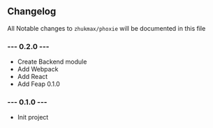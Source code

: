 ## Changelog

All Notable changes to `zhukmax/phoxie` will be documented in this file

### --- 0.2.0 ---
* Create Backend module
* Add Webpack
* Add React
* Add Feap 0.1.0

### --- 0.1.0 ---
* Init project
